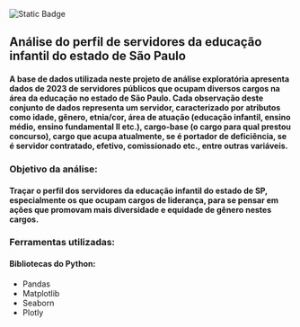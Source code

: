 ![Static Badge](https://img.shields.io/badge/STATUS-CONCLUÍDO-%23A13DE6%20?label=STATUS&labelColor=%233371FF)

## Análise do perfil de servidores da educação infantil do estado de São Paulo

#### A base de dados utilizada neste projeto de análise exploratória apresenta dados de 2023 de servidores públicos que ocupam diversos cargos na área da educação no estado de São Paulo. Cada observação deste conjunto de dados representa um servidor, caracterizado por atributos como idade, gênero, etnia/cor, área de atuação (educação infantil, ensino médio, ensino fundamental II etc.), cargo-base (o cargo para qual prestou concurso), cargo que acupa atualmente, se é portador de deficiência, se é servidor contratado, efetivo, comissionado etc., entre outras variáveis.

### Objetivo da análise:

#### Traçar o perfil dos servidores da educação infantil do estado de SP, especialmente os que ocupam cargos de liderança, para se pensar em ações que promovam mais diversidade e equidade de gênero nestes cargos.

### Ferramentas utilizadas:

#### Bibliotecas do Python:
* Pandas
* Matplotlib
* Seaborn
* Plotly


